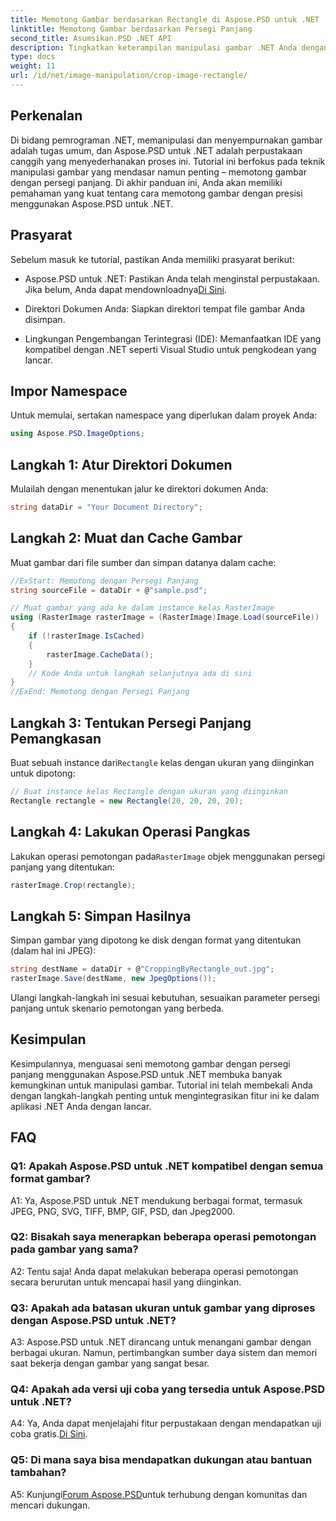 ```yaml
---
title: Memotong Gambar berdasarkan Rectangle di Aspose.PSD untuk .NET
linktitle: Memotong Gambar berdasarkan Persegi Panjang
second_title: Asumsikan.PSD .NET API
description: Tingkatkan keterampilan manipulasi gambar .NET Anda dengan Aspose.PSD. Pelajari pemotongan gambar langkah demi langkah menggunakan persegi panjang untuk presisi.
type: docs
weight: 11
url: /id/net/image-manipulation/crop-image-rectangle/
---
```

## Perkenalan

Di bidang pemrograman .NET, memanipulasi dan menyempurnakan gambar adalah tugas umum, dan Aspose.PSD untuk .NET adalah perpustakaan canggih yang menyederhanakan proses ini. Tutorial ini berfokus pada teknik manipulasi gambar yang mendasar namun penting – memotong gambar dengan persegi panjang. Di akhir panduan ini, Anda akan memiliki pemahaman yang kuat tentang cara memotong gambar dengan presisi menggunakan Aspose.PSD untuk .NET.

## Prasyarat

Sebelum masuk ke tutorial, pastikan Anda memiliki prasyarat berikut:

-  Aspose.PSD untuk .NET: Pastikan Anda telah menginstal perpustakaan. Jika belum, Anda dapat mendownloadnya[Di Sini](https://releases.aspose.com/psd/net/).

- Direktori Dokumen Anda: Siapkan direktori tempat file gambar Anda disimpan.

- Lingkungan Pengembangan Terintegrasi (IDE): Memanfaatkan IDE yang kompatibel dengan .NET seperti Visual Studio untuk pengkodean yang lancar.

## Impor Namespace

Untuk memulai, sertakan namespace yang diperlukan dalam proyek Anda:

```csharp
using Aspose.PSD.ImageOptions;
```

## Langkah 1: Atur Direktori Dokumen

Mulailah dengan menentukan jalur ke direktori dokumen Anda:

```csharp
string dataDir = "Your Document Directory";
```

## Langkah 2: Muat dan Cache Gambar

Muat gambar dari file sumber dan simpan datanya dalam cache:

```csharp
//ExStart: Memotong dengan Persegi Panjang
string sourceFile = dataDir + @"sample.psd";

// Muat gambar yang ada ke dalam instance kelas RasterImage
using (RasterImage rasterImage = (RasterImage)Image.Load(sourceFile))
{
    if (!rasterImage.IsCached)
    {
        rasterImage.CacheData();
    }
    // Kode Anda untuk langkah selanjutnya ada di sini
}
//ExEnd: Memotong dengan Persegi Panjang
```

## Langkah 3: Tentukan Persegi Panjang Pemangkasan

 Buat sebuah instance dari`Rectangle` kelas dengan ukuran yang diinginkan untuk dipotong:

```csharp
// Buat instance kelas Rectangle dengan ukuran yang diinginkan
Rectangle rectangle = new Rectangle(20, 20, 20, 20);
```

## Langkah 4: Lakukan Operasi Pangkas

 Lakukan operasi pemotongan pada`RasterImage` objek menggunakan persegi panjang yang ditentukan:

```csharp
rasterImage.Crop(rectangle);
```

## Langkah 5: Simpan Hasilnya

Simpan gambar yang dipotong ke disk dengan format yang ditentukan (dalam hal ini JPEG):

```csharp
string destName = dataDir + @"CroppingByRectangle_out.jpg";
rasterImage.Save(destName, new JpegOptions());
```

Ulangi langkah-langkah ini sesuai kebutuhan, sesuaikan parameter persegi panjang untuk skenario pemotongan yang berbeda.

## Kesimpulan

Kesimpulannya, menguasai seni memotong gambar dengan persegi panjang menggunakan Aspose.PSD untuk .NET membuka banyak kemungkinan untuk manipulasi gambar. Tutorial ini telah membekali Anda dengan langkah-langkah penting untuk mengintegrasikan fitur ini ke dalam aplikasi .NET Anda dengan lancar.

## FAQ

### Q1: Apakah Aspose.PSD untuk .NET kompatibel dengan semua format gambar?

A1: Ya, Aspose.PSD untuk .NET mendukung berbagai format, termasuk JPEG, PNG, SVG, TIFF, BMP, GIF, PSD, dan Jpeg2000.

### Q2: Bisakah saya menerapkan beberapa operasi pemotongan pada gambar yang sama?

A2: Tentu saja! Anda dapat melakukan beberapa operasi pemotongan secara berurutan untuk mencapai hasil yang diinginkan.

### Q3: Apakah ada batasan ukuran untuk gambar yang diproses dengan Aspose.PSD untuk .NET?

A3: Aspose.PSD untuk .NET dirancang untuk menangani gambar dengan berbagai ukuran. Namun, pertimbangkan sumber daya sistem dan memori saat bekerja dengan gambar yang sangat besar.

### Q4: Apakah ada versi uji coba yang tersedia untuk Aspose.PSD untuk .NET?

 A4: Ya, Anda dapat menjelajahi fitur perpustakaan dengan mendapatkan uji coba gratis.[Di Sini](https://releases.aspose.com/).

### Q5: Di mana saya bisa mendapatkan dukungan atau bantuan tambahan?

 A5: Kunjungi[Forum Aspose.PSD](https://forum.aspose.com/c/psd/34)untuk terhubung dengan komunitas dan mencari dukungan.